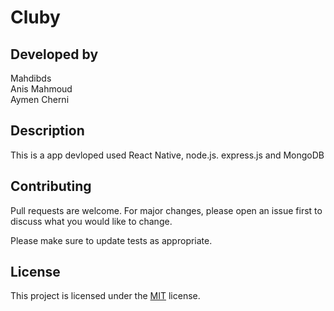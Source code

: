# Cluby
## Developed by <br />
Mahdibds <br />
Anis Mahmoud <br /> 
Aymen Cherni <br />

## Description 
This is a app devloped used React Native, node.js. express.js and MongoDB

## Contributing 
Pull requests are welcome. For major changes, please open an issue first to discuss what you would like to change.

Please make sure to update tests as appropriate.

## License 
This project is licensed under the [MIT](LICENSE) license.

